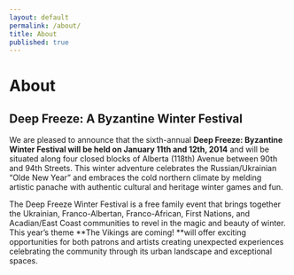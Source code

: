```yaml
---
layout: default
permalink: /about/
title: About
published: true
---
```


# About

## Deep Freeze: A Byzantine Winter Festival

We are pleased to announce that the sixth-annual **Deep Freeze: Byzantine Winter Festival will be held on January 11th and 12th, 2014** and will be situated along four closed blocks of Alberta (118th) Avenue between 90th and 94th Streets. This winter adventure celebrates the Russian/Ukrainian “Olde New Year” and embraces the cold northern climate by melding artistic panache with authentic cultural and heritage winter games and fun.

The Deep Freeze Winter Festival is a free family event that brings together the Ukrainian, Franco-Albertan, Franco-African, First Nations, and Acadian/East Coast communities to revel in the magic and beauty of winter. This year’s theme **The Vikings are coming! **will offer exciting opportunities for both patrons and artists creating unexpected experiences celebrating the community through its urban landscape and exceptional spaces.